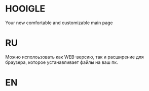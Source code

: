 # HOOIGLE
Your new comfortable and customizable main page
# RU
Можно исполоьзовать как WEB-версию, так и расширение для браузера, которое устанавливает файлы на ваш пк.

# EN
